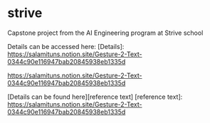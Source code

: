 # strive
 Capstone project from the AI Engineering program at Strive school
 
 Details can be accessed here: 
 [Details]: https://salamituns.notion.site/Gesture-2-Text-0344c90e116947bab20845938eb1335d

https://salamituns.notion.site/Gesture-2-Text-0344c90e116947bab20845938eb1335d

[Details can be found here][reference text]
[reference text]: https://salamituns.notion.site/Gesture-2-Text-0344c90e116947bab20845938eb1335d
